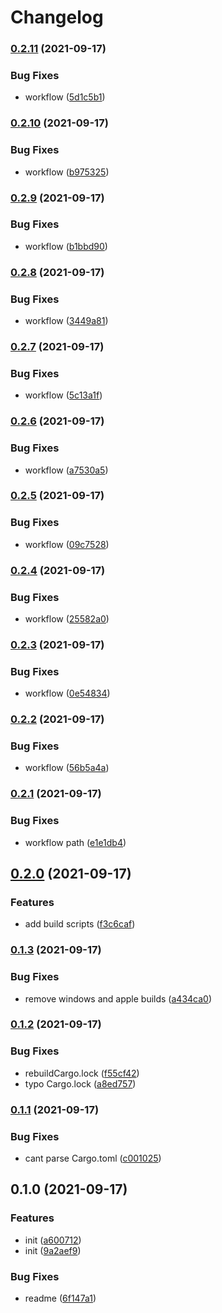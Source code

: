 # Changelog

### [0.2.11](https://www.github.com/joshmuente/nightwaveplaza-tui/compare/v0.2.10...v0.2.11) (2021-09-17)


### Bug Fixes

* workflow ([5d1c5b1](https://www.github.com/joshmuente/nightwaveplaza-tui/commit/5d1c5b1c241961859b5320dc0fcd4b48119216a1))

### [0.2.10](https://www.github.com/joshmuente/nightwaveplaza-tui/compare/v0.2.9...v0.2.10) (2021-09-17)


### Bug Fixes

* workflow ([b975325](https://www.github.com/joshmuente/nightwaveplaza-tui/commit/b975325c141ce9c2f7a7b87f757226aa12a55903))

### [0.2.9](https://www.github.com/joshmuente/nightwaveplaza-tui/compare/v0.2.8...v0.2.9) (2021-09-17)


### Bug Fixes

* workflow ([b1bbd90](https://www.github.com/joshmuente/nightwaveplaza-tui/commit/b1bbd90d3c09be735f257e56f5899dd2612bfea8))

### [0.2.8](https://www.github.com/joshmuente/nightwaveplaza-tui/compare/v0.2.7...v0.2.8) (2021-09-17)


### Bug Fixes

* workflow ([3449a81](https://www.github.com/joshmuente/nightwaveplaza-tui/commit/3449a81be10a57b256f15888d62e6763964f0c3a))

### [0.2.7](https://www.github.com/joshmuente/nightwaveplaza-tui/compare/v0.2.6...v0.2.7) (2021-09-17)


### Bug Fixes

* workflow ([5c13a1f](https://www.github.com/joshmuente/nightwaveplaza-tui/commit/5c13a1f1a830291721fdb04a7a3db072850b524a))

### [0.2.6](https://www.github.com/joshmuente/nightwaveplaza-tui/compare/v0.2.5...v0.2.6) (2021-09-17)


### Bug Fixes

* workflow ([a7530a5](https://www.github.com/joshmuente/nightwaveplaza-tui/commit/a7530a5c4a8f8ff3a8284492100b4d49ebc9ffe4))

### [0.2.5](https://www.github.com/joshmuente/nightwaveplaza-tui/compare/v0.2.4...v0.2.5) (2021-09-17)


### Bug Fixes

* workflow ([09c7528](https://www.github.com/joshmuente/nightwaveplaza-tui/commit/09c75283077bf3bb3606b130ef017935fb378bfc))

### [0.2.4](https://www.github.com/joshmuente/nightwaveplaza-tui/compare/v0.2.3...v0.2.4) (2021-09-17)


### Bug Fixes

* workflow ([25582a0](https://www.github.com/joshmuente/nightwaveplaza-tui/commit/25582a09097f491325e7aefe3da87f6b822b044d))

### [0.2.3](https://www.github.com/joshmuente/nightwaveplaza-tui/compare/v0.2.2...v0.2.3) (2021-09-17)


### Bug Fixes

* workflow ([0e54834](https://www.github.com/joshmuente/nightwaveplaza-tui/commit/0e548341670b4abc9eaea5c1f3b4c6199f99d366))

### [0.2.2](https://www.github.com/joshmuente/nightwaveplaza-tui/compare/v0.2.1...v0.2.2) (2021-09-17)


### Bug Fixes

* workflow ([56b5a4a](https://www.github.com/joshmuente/nightwaveplaza-tui/commit/56b5a4a6e74cebbb26aed69fe3337d2ab1754e18))

### [0.2.1](https://www.github.com/joshmuente/nightwaveplaza-tui/compare/v0.2.0...v0.2.1) (2021-09-17)


### Bug Fixes

* workflow path ([e1e1db4](https://www.github.com/joshmuente/nightwaveplaza-tui/commit/e1e1db4bc3bb64c64212b9384e0167e19cf1af23))

## [0.2.0](https://www.github.com/joshmuente/nightwaveplaza-tui/compare/v0.1.3...v0.2.0) (2021-09-17)


### Features

* add build scripts ([f3c6caf](https://www.github.com/joshmuente/nightwaveplaza-tui/commit/f3c6caf735106308bf00ff2bbe4a4b4751f5b404))

### [0.1.3](https://www.github.com/joshmuente/nightwaveplaza-tui/compare/v0.1.2...v0.1.3) (2021-09-17)


### Bug Fixes

* remove windows and apple builds ([a434ca0](https://www.github.com/joshmuente/nightwaveplaza-tui/commit/a434ca0a824c08eeac97aaa1d603b26df7032763))

### [0.1.2](https://www.github.com/joshmuente/nightwaveplaza-tui/compare/v0.1.1...v0.1.2) (2021-09-17)


### Bug Fixes

* rebuildCargo.lock ([f55cf42](https://www.github.com/joshmuente/nightwaveplaza-tui/commit/f55cf422aa1fb66fc16331a735c866db10f6301b))
* typo Cargo.lock ([a8ed757](https://www.github.com/joshmuente/nightwaveplaza-tui/commit/a8ed7573fb2d0691af828bea1adb64034de8bc4c))

### [0.1.1](https://www.github.com/joshmuente/nightwaveplaza-tui/compare/v0.1.0...v0.1.1) (2021-09-17)


### Bug Fixes

* cant parse Cargo.toml ([c001025](https://www.github.com/joshmuente/nightwaveplaza-tui/commit/c0010254f866e3e454629c5efdcde4a84b486171))

## 0.1.0 (2021-09-17)


### Features

* init ([a600712](https://www.github.com/joshmuente/nightwaveplaza-tui/commit/a600712f54daa3e59cf2ba8e585ebfe3cc1c2727))
* init ([9a2aef9](https://www.github.com/joshmuente/nightwaveplaza-tui/commit/9a2aef9194b7dec7091c932f2cebe2e9a8d7935c))


### Bug Fixes

* readme ([6f147a1](https://www.github.com/joshmuente/nightwaveplaza-tui/commit/6f147a1e3f059c4f0b15282bc03f0087eb3efcf8))
